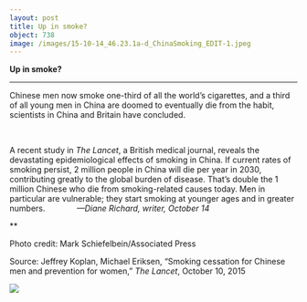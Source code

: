 ```yaml
---
layout: post
title: Up in smoke?
object: 738
image: /images/15-10-14_46.23.1a-d_ChinaSmoking_EDIT-1.jpeg
---
```

**Up in smoke?**

****

Chinese men now smoke one-third of all the world’s cigarettes, and a third of all young men in China are doomed to eventually die from the habit, scientists in China and Britain have concluded. 

 

A recent study in *The Lancet*, a British medical journal, reveals the devastating epidemiological effects of smoking in China. If current rates of smoking persist, 2 million people in China will die per year in 2030, contributing greatly to the global burden of disease. That’s double the 1 million Chinese who die from smoking-related causes today. Men in particular are vulnerable; they start smoking at younger ages and in greater numbers.      
        *—Diane Richard, writer, October 14*

**

Photo credit: Mark Schiefelbein/Associated Press

Source: Jeffrey Koplan, Michael Eriksen, “Smoking cessation for Chinese men and prevention for women,” *The Lancet*, October 10, 2015

![]({{siteurl.base}}/images/15-10-14_46.23.1a-d_ChinaSmoking_EDIT-1.jpeg)
